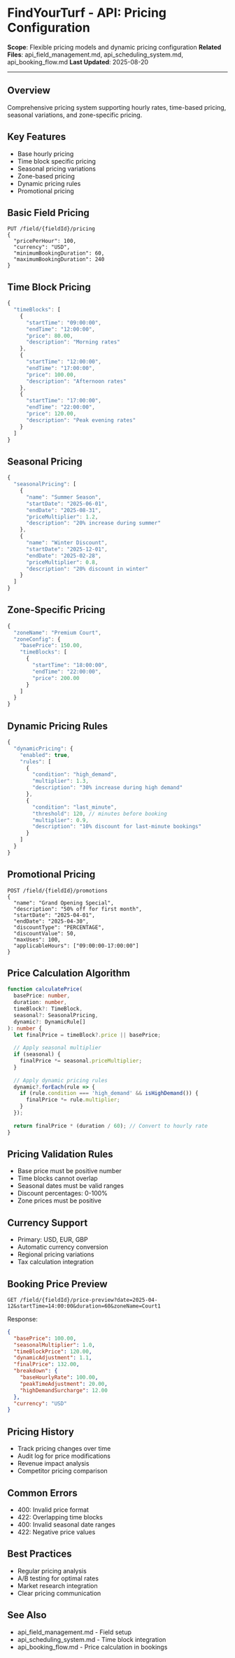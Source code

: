 # FindYourTurf - API: Pricing Configuration

**Scope**: Flexible pricing models and dynamic pricing configuration
**Related Files**: api_field_management.md, api_scheduling_system.md, api_booking_flow.md
**Last Updated**: 2025-08-20

---

## Overview
Comprehensive pricing system supporting hourly rates, time-based pricing, seasonal variations, and zone-specific pricing.

## Key Features
- Base hourly pricing
- Time block specific pricing
- Seasonal pricing variations
- Zone-based pricing
- Dynamic pricing rules
- Promotional pricing

## Basic Field Pricing
```http
PUT /field/{fieldId}/pricing
{
  "pricePerHour": 100,
  "currency": "USD",
  "minimumBookingDuration": 60,
  "maximumBookingDuration": 240
}
```

## Time Block Pricing
```typescript
{
  "timeBlocks": [
    {
      "startTime": "09:00:00",
      "endTime": "12:00:00",
      "price": 80.00,
      "description": "Morning rates"
    },
    {
      "startTime": "12:00:00",
      "endTime": "17:00:00",
      "price": 100.00,
      "description": "Afternoon rates"
    },
    {
      "startTime": "17:00:00",
      "endTime": "22:00:00",
      "price": 120.00,
      "description": "Peak evening rates"
    }
  ]
}
```

## Seasonal Pricing
```typescript
{
  "seasonalPricing": [
    {
      "name": "Summer Season",
      "startDate": "2025-06-01",
      "endDate": "2025-08-31",
      "priceMultiplier": 1.2,
      "description": "20% increase during summer"
    },
    {
      "name": "Winter Discount",
      "startDate": "2025-12-01",
      "endDate": "2025-02-28",
      "priceMultiplier": 0.8,
      "description": "20% discount in winter"
    }
  ]
}
```

## Zone-Specific Pricing
```typescript
{
  "zoneName": "Premium Court",
  "zoneConfig": {
    "basePrice": 150.00,
    "timeBlocks": [
      {
        "startTime": "18:00:00",
        "endTime": "22:00:00",
        "price": 200.00
      }
    ]
  }
}
```

## Dynamic Pricing Rules
```typescript
{
  "dynamicPricing": {
    "enabled": true,
    "rules": [
      {
        "condition": "high_demand",
        "multiplier": 1.3,
        "description": "30% increase during high demand"
      },
      {
        "condition": "last_minute",
        "threshold": 120, // minutes before booking
        "multiplier": 0.9,
        "description": "10% discount for last-minute bookings"
      }
    ]
  }
}
```

## Promotional Pricing
```http
POST /field/{fieldId}/promotions
{
  "name": "Grand Opening Special",
  "description": "50% off for first month",
  "startDate": "2025-04-01",
  "endDate": "2025-04-30",
  "discountType": "PERCENTAGE",
  "discountValue": 50,
  "maxUses": 100,
  "applicableHours": ["09:00:00-17:00:00"]
}
```

## Price Calculation Algorithm
```typescript
function calculatePrice(
  basePrice: number,
  duration: number,
  timeBlock?: TimeBlock,
  seasonal?: SeasonalPricing,
  dynamic?: DynamicRule[]
): number {
  let finalPrice = timeBlock?.price || basePrice;
  
  // Apply seasonal multiplier
  if (seasonal) {
    finalPrice *= seasonal.priceMultiplier;
  }
  
  // Apply dynamic pricing rules
  dynamic?.forEach(rule => {
    if (rule.condition === 'high_demand' && isHighDemand()) {
      finalPrice *= rule.multiplier;
    }
  });
  
  return finalPrice * (duration / 60); // Convert to hourly rate
}
```

## Pricing Validation Rules
- Base price must be positive number
- Time blocks cannot overlap
- Seasonal dates must be valid ranges
- Discount percentages: 0-100%
- Zone prices must be positive

## Currency Support
- Primary: USD, EUR, GBP
- Automatic currency conversion
- Regional pricing variations
- Tax calculation integration

## Booking Price Preview
```http
GET /field/{fieldId}/price-preview?date=2025-04-12&startTime=14:00:00&duration=60&zoneName=Court1
```

Response:
```json
{
  "basePrice": 100.00,
  "seasonalMultiplier": 1.0,
  "timeBlockPrice": 120.00,
  "dynamicAdjustment": 1.1,
  "finalPrice": 132.00,
  "breakdown": {
    "baseHourlyRate": 100.00,
    "peakTimeAdjustment": 20.00,
    "highDemandSurcharge": 12.00
  },
  "currency": "USD"
}
```

## Pricing History
- Track pricing changes over time
- Audit log for price modifications
- Revenue impact analysis
- Competitor pricing comparison

## Common Errors
- 400: Invalid price format
- 422: Overlapping time blocks
- 400: Invalid seasonal date ranges
- 422: Negative price values

## Best Practices
- Regular pricing analysis
- A/B testing for optimal rates
- Market research integration
- Clear pricing communication

## See Also
- api_field_management.md - Field setup
- api_scheduling_system.md - Time block integration
- api_booking_flow.md - Price calculation in bookings
